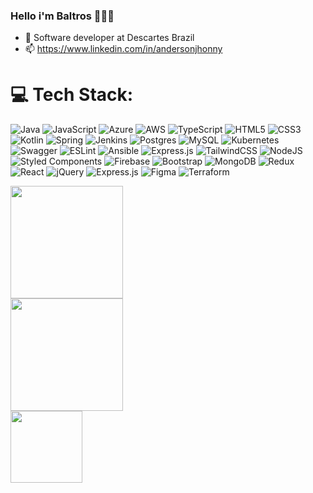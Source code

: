 ### Hello i'm Baltros 🧙🏼‍♂️

- 🔭 Software developer at Descartes Brazil
- 📫 https://www.linkedin.com/in/andersonjhonny

# 💻 Tech Stack:

![Java](https://img.shields.io/badge/java-%23ED8B00.svg?style=plastic&logo=java&logoColor=white) 
![JavaScript](https://img.shields.io/badge/javascript-%23323330.svg?style=plastic&logo=javascript&logoColor=%23F7DF1E) 
![Azure](https://img.shields.io/badge/azure-%230072C6.svg?style=plastic&logo=azure-devops&logoColor=white) 
![AWS](https://img.shields.io/badge/AWS-%23FF9900.svg?style=plastic&logo=amazon-aws&logoColor=white) 
![TypeScript](https://img.shields.io/badge/typescript-%23007ACC.svg?style=plastic&logo=typescript&logoColor=white)
![HTML5](https://img.shields.io/badge/html5-%23E34F26.svg?style=plastic&logo=html5&logoColor=white)
![CSS3](https://img.shields.io/badge/css3-%231572B6.svg?style=plastic&logo=css3&logoColor=white)
![Kotlin](https://img.shields.io/badge/kotlin-%230095D5.svg?style=plastic&logo=kotlin&logoColor=white)
![Spring](https://img.shields.io/badge/spring-%236DB33F.svg?style=plastic&logo=spring&logoColor=white)
![Jenkins](https://img.shields.io/badge/jenkins-%232C5263.svg?style=plastic&logo=jenkins&logoColor=white)
![Postgres](https://img.shields.io/badge/postgres-%23316192.svg?style=plastic&logo=postgresql&logoColor=white)
![MySQL](https://img.shields.io/badge/mysql-%2300f.svg?style=plastic&logo=mysql&logoColor=white)
![Kubernetes](https://img.shields.io/badge/kubernetes-%23326ce5.svg?style=plastic&logo=kubernetes&logoColor=white)
![Swagger](https://img.shields.io/badge/-Swagger-%23Clojure?style=plastic&logo=swagger&logoColor=white)
![ESLint](https://img.shields.io/badge/ESLint-4B3263?style=plastic&logo=eslint&logoColor=white)
![Ansible](https://img.shields.io/badge/ansible-%231A1918.svg?style=plastic&logo=ansible&logoColor=white)
![Express.js](https://img.shields.io/badge/express.js-%23404d59.svg?style=plastic&logo=express&logoColor=%2361DAFB)
![TailwindCSS](https://img.shields.io/badge/tailwindcss-%2338B2AC.svg?style=plastic&logo=tailwind-css&logoColor=white)
![NodeJS](https://img.shields.io/badge/node.js-6DA55F?style=plastic&logo=node.js&logoColor=white)
![Styled Components](https://img.shields.io/badge/styled--components-DB7093?style=plastic&logo=styled-components&logoColor=white)
![Firebase](https://img.shields.io/badge/firebase-%23039BE5.svg?style=plastic&logo=firebase)
![Bootstrap](https://img.shields.io/badge/bootstrap-%23563D7C.svg?style=plastic&logo=bootstrap&logoColor=white)
![MongoDB](https://img.shields.io/badge/MongoDB-%234ea94b.svg?style=plastic&logo=mongodb&logoColor=white)
![Redux](https://img.shields.io/badge/redux-%23593d88.svg?style=plastic&logo=redux&logoColor=white)
![React](https://img.shields.io/badge/react-%2320232a.svg?style=plastic&logo=react&logoColor=%2361DAFB)
![jQuery](https://img.shields.io/badge/jquery-%230769AD.svg?style=plastic&logo=jquery&logoColor=white)
![Express.js](https://img.shields.io/badge/express.js-%23404d59.svg?style=plastic&logo=express&logoColor=%2361DAFB) 
![Figma](https://img.shields.io/badge/figma-%23F24E1E.svg?style=plastic&logo=figma&logoColor=white)
![Terraform](https://img.shields.io/badge/terraform-%235835CC.svg?style=plastic&logo=terraform&logoColor=white)

<div>
  <a href="https://github.com/jhonnybaltros">
  <img height="180em" src="https://github-readme-stats.vercel.app/api?username=jhonnybaltros&show_icons=true&theme=tokyonight&include_all_commits=true&count_private=true"/>
</div>
<div>
  <a href="https://github.com/jhonnybaltros">
  <img height="180em" src="https://github-readme-stats.vercel.app/api/top-langs/?username=jhonnybaltros&theme=tokyonight&hide_border=false&include_all_commits=true&count_private=true&layout=compact"/>
</div>
<div>
<img height="115em" src="https://github-profile-trophy.vercel.app/?username=jhonnybaltros&row=1&column=4&theme=discord">
</div>

